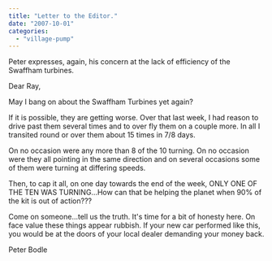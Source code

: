 ```yaml
---
title: "Letter to the Editor."
date: "2007-10-01"
categories: 
  - "village-pump"
---
```


Peter expresses, again, his concern at the lack of efficiency of the Swaffham turbines.

Dear Ray,

May I bang on about the Swaffham Turbines yet again?

If it is possible, they are getting worse. Over that last week, I had reason to drive past them several times and to over fly them on a couple more. In all I transited round or over them about 15 times in 7/8 days.

On no occasion were any more than 8 of the 10 turning. On no occasion were they all pointing in the same direction and on several occasions some of them were turning at differing speeds.

Then, to cap it all, on one day towards the end of the week, ONLY ONE OF THE TEN WAS TURNING...How can that be helping the planet when 90% of the kit is out of action???

Come on someone...tell us the truth. It's time for a bit of honesty here. On face value these things appear rubbish. If your new car performed like this, you would be at the doors of your local dealer demanding your money back.

Peter Bodle
